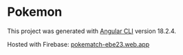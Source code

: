 # Pokemon

This project was generated with [Angular CLI](https://github.com/angular/angular-cli) version 18.2.4.

Hosted with Firebase: [pokematch-ebe23.web.app](pokematch-ebe23.web.app)